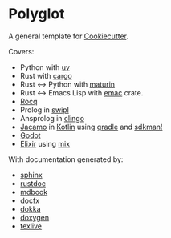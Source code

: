  <!-- readme.md -*- mode: gfm-mode -*- -->

# Polyglot

A general template for [Cookiecutter](https://cookiecutter.readthedocs.io/en/stable/README.html).

Covers:
- Python with [uv](https://github.com/astral-sh/uv)
- Rust with [cargo](https://doc.rust-lang.org/cargo/)
- Rust <-> Python with [maturin](https://www.maturin.rs/)
- Rust <-> Emacs Lisp with [emac](https://docs.rs/emacs/latest/emacs/) crate.
- [Rocq](https:://rocq-prover.org)
- Prolog in [swipl](https://www.swi-prolog.org/)
- Ansprolog in [clingo](https://potassco.org/)
- [Jacamo](https://github.com/jacamo-lang/jacamo) in [Kotlin](https://kotlinlang.org/docs/home.html) using [gradle](https://gradle.org/) and [sdkman!](https://sdkman.io/)
- [Godot](https://docs.godotengine.org/en/latest/index.html)
- [Elixir](https://elixir-lang.org/) using [mix](https://hexdocs.pm/mix/1.18.4/Mix.html)

With documentation generated by:
- [sphinx](https://www.sphinx-doc.org/en/master/contents.html)
- [rustdoc](https://doc.rust-lang.org/rustdoc/what-is-rustdoc.html)
- [mdbook](https://rust-lang.github.io/mdBook/)
- [docfx](https://dotnet.github.io/docfx/)
- [dokka](https://kotlinlang.org/docs/dokka-cli.html#run-with-json-configuration)
- [doxygen](https://www.doxygen.nl/manual/)
- [texlive](https://www.tug.org/texlive/)
